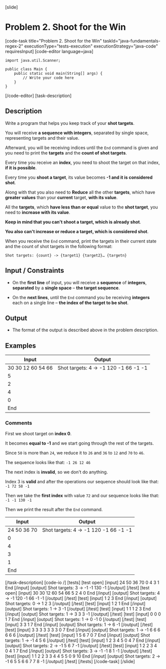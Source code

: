 [slide]
# Problem 2. Shoot for the Win
[code-task title="Problem 2. Shoot for the Win" taskId="java-fundamentals-regex-2" executionType="tests-execution" executionStrategy="java-code" requiresInput]
[code-editor language=java]
```
import java.util.Scanner;

public class Main {
    public static void main(String[] args) {
        // Write your code here
    }
}
```
[/code-editor]
[task-description]
## Description
Write a program that helps you keep track of your **shot targets**.

You will receive **a sequence with integers**, separated by single space, representing targets and their value.

Afterward, you will be receiving indices until the `End` command is given and you need to print the **targets** and the **count of shot targets**.

Every time you receive an **index**, you need to shoot the target on that index, **if it is possible**.

Every time you **shoot a target**, its value becomes **-1 and it is considered shot**.

Along with that you also need to **Reduce** all the other **targets**, which have **greater values** than your **current** target, **with its value**.

All the **targets**, which **have less than or equal** value to the **shot target**, you need to **increase with its value**.

**Keep in mind that you can't shoot a target, which is already shot**.

**You also can't increase or reduce a target, which is considered shot**.

When you receive the `End` command, print the targets in their current state and the count of shot targets in the following format:

`Shot targets: {count} -> {target1} {target2}… {targetn}`

## Input \/ Constraints

- On the **first line** of input, you will receive a **sequence** of **integers**, **separated** by a **single space** – **the target sequence**.

- On the **next lines**, until the `End` command you be receiving **integers** each on a single line – **the index of the target to be shot**.

## Output

- The format of the output is described above in the problem description.


## Examples
| **Input** | **Output** |
| --- | --- |
| 30 30 12 60 54 66 | Shot targets: 4 -\> -1 120 -1 66 -1 -1 |
| 5 |  |
| 2 |  |
| 4 |  |
| 0 |  |
| End |  |

### Comments

First we shoot target on **index 0**.

It becomes **equal to -1** and we start going through the rest of the targets.

Since `50` is more than `24`, we reduce it to `26` and `36` to `12` and `70` to `46`.

The sequence looks like that:
`-1 26 12 46`

The next index is **invalid**, so we don't do anything.

Index 3 is **valid** and after the operations our sequence should look like that:
`-1 72 58 -1`

Then we take the **first index** with value `72` and our sequence looks like that:
`-1 -1 130 -1`

Then we print the result after the `End` command.

| **Input** | **Output** |
| --- | --- |
| 24 50 36 70 | Shot targets: 4 -\> -1 120 -1 66 -1 -1 |
| 0 |  |  
| 4 |  |
| 3 |  |
| 1 |  |
| End |  |

[/task-description]
[code-io /]
[tests]
[test open]
[input]
24 50 36 70
0
4
3
1
End
[/input]
[output]
Shot targets: 3 -\> -1 -1 130 -1
[/output]
[/test]
[test open]
[input]
30 30 12 60 54 66
5
2
4
0
End
[/input]
[output]
Shot targets: 4 -\> -1 120 -1 66 -1 -1
[/output]
[/test]
[test]
[input]
1 2 3
End
[/input]
[output]
Shot targets: 0 -\> 1 2 3
[/output]
[/test]
[test]
[input]
1 2
1
End
[/input]
[output]
Shot targets: 1 -\> 3 -1
[/output]
[/test]
[test]
[input]
1 1 1 2
3
End
[/input]
[output]
Shot targets: 1 -\> 3 3 3 -1
[/output]
[/test]
[test]
[input]
0 0 0
1
7
End
[/input]
[output]
Shot targets: 1 -\> 0 -1 0
[/output]
[/test]
[test]
[input]
3 3
1
7
End
[/input]
[output]
Shot targets: 1 -\> 6 -1
[/output]
[/test]
[test]
[input]
3 3 3 3 3 3 3
0
7
End
[/input]
[output]
Shot targets: 1 -\> -1 6 6 6 6 6 6
[/output]
[/test]
[test]
[input]
1 5 6 7
0
7
End
[/input]
[output]
Shot targets: 1 -\> -1 4 5 6
[/output]
[/test]
[test]
[input]
1 2 3 4 5
0
4
7
End
[/input]
[output]
Shot targets: 2 -\> -1 5 6 7 -1
[/output]
[/test]
[test]
[input]
1 2 2 3 4
0
4
1
7
End
[/input]
[output]
Shot targets: 3 -\> -1 -1 8 1 -1
[/output]
[/test]
[test]
[input]
1 1 2 2 3 3 4 4 5 5
0
9
10
End
[/input]
[output]
Shot targets: 2 -\> -1 6 5 5 6 6 7 7 8 -1
[/output]
[/test]
[/tests]
[/code-task]
[/slide]